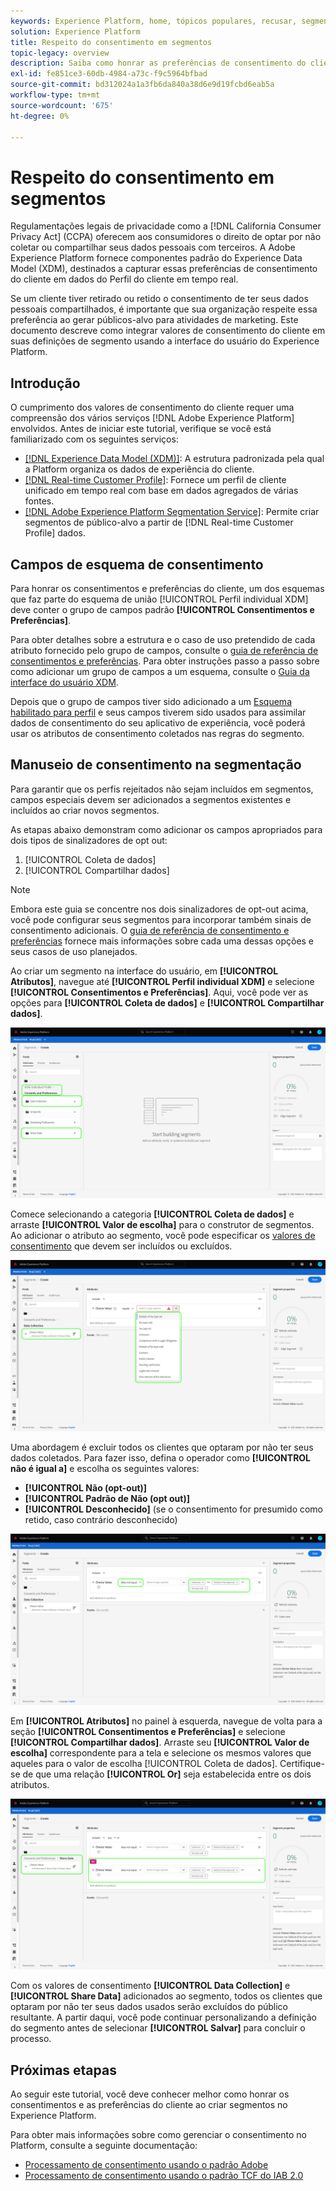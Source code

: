 ```yaml
---
keywords: Experience Platform, home, tópicos populares, recusar, segmentação, serviço de segmentação, serviço de segmentação, opções de honra, recusas, rejeitar, recusar, consentimento, compartilhar, coletar;
solution: Experience Platform
title: Respeito do consentimento em segmentos
topic-legacy: overview
description: Saiba como honrar as preferências de consentimento do cliente para coleta de dados pessoais e compartilhamento em operações do segmento.
exl-id: fe851ce3-60db-4984-a73c-f9c5964bfbad
source-git-commit: bd312024a1a3fb6da840a38d6e9d19fcbd6eab5a
workflow-type: tm+mt
source-wordcount: '675'
ht-degree: 0%

---
```


# Respeito do consentimento em segmentos

Regulamentações legais de privacidade como a [!DNL California Consumer Privacy Act] (CCPA) oferecem aos consumidores o direito de optar por não coletar ou compartilhar seus dados pessoais com terceiros. A Adobe Experience Platform fornece componentes padrão do Experience Data Model (XDM), destinados a capturar essas preferências de consentimento do cliente em dados do Perfil do cliente em tempo real.

Se um cliente tiver retirado ou retido o consentimento de ter seus dados pessoais compartilhados, é importante que sua organização respeite essa preferência ao gerar públicos-alvo para atividades de marketing. Este documento descreve como integrar valores de consentimento do cliente em suas definições de segmento usando a interface do usuário do Experience Platform.

## Introdução

O cumprimento dos valores de consentimento do cliente requer uma compreensão dos vários serviços [!DNL Adobe Experience Platform] envolvidos. Antes de iniciar este tutorial, verifique se você está familiarizado com os seguintes serviços:

* [[!DNL Experience Data Model (XDM)]](../xdm/home.md): A estrutura padronizada pela qual a Platform organiza os dados de experiência do cliente.
* [[!DNL Real-time Customer Profile]](../profile/home.md): Fornece um perfil de cliente unificado em tempo real com base em dados agregados de várias fontes.
* [[!DNL Adobe Experience Platform Segmentation Service]](./home.md): Permite criar segmentos de público-alvo a partir de  [!DNL Real-time Customer Profile] dados.

## Campos de esquema de consentimento

Para honrar os consentimentos e preferências do cliente, um dos esquemas que faz parte do esquema de união [!UICONTROL Perfil individual XDM] deve conter o grupo de campos padrão **[!UICONTROL Consentimentos e Preferências]**.

Para obter detalhes sobre a estrutura e o caso de uso pretendido de cada atributo fornecido pelo grupo de campos, consulte o [guia de referência de consentimentos e preferências](../xdm/field-groups/profile/consents.md). Para obter instruções passo a passo sobre como adicionar um grupo de campos a um esquema, consulte o [Guia da interface do usuário XDM](../xdm/ui/resources/schemas.md#add-field-groups).

Depois que o grupo de campos tiver sido adicionado a um [Esquema habilitado para perfil](../xdm/ui/resources/schemas.md#profile) e seus campos tiverem sido usados para assimilar dados de consentimento do seu aplicativo de experiência, você poderá usar os atributos de consentimento coletados nas regras do segmento.

## Manuseio de consentimento na segmentação

Para garantir que os perfis rejeitados não sejam incluídos em segmentos, campos especiais devem ser adicionados a segmentos existentes e incluídos ao criar novos segmentos.

As etapas abaixo demonstram como adicionar os campos apropriados para dois tipos de sinalizadores de opt out:

1. [!UICONTROL Coleta de dados]
1. [!UICONTROL Compartilhar dados]

>[!NOTE]
>
>Embora este guia se concentre nos dois sinalizadores de opt-out acima, você pode configurar seus segmentos para incorporar também sinais de consentimento adicionais. O [guia de referência de consentimento e preferências](../xdm/field-groups/profile/consents.md) fornece mais informações sobre cada uma dessas opções e seus casos de uso planejados.

Ao criar um segmento na interface do usuário, em **[!UICONTROL Atributos]**, navegue até **[!UICONTROL Perfil individual XDM]** e selecione **[!UICONTROL Consentimentos e Preferências]**. Aqui, você pode ver as opções para **[!UICONTROL Coleta de dados]** e **[!UICONTROL Compartilhar dados]**.

![](./images/opt-outs/consents.png)

Comece selecionando a categoria **[!UICONTROL Coleta de dados]** e arraste **[!UICONTROL Valor de escolha]** para o construtor de segmentos. Ao adicionar o atributo ao segmento, você pode especificar os [valores de consentimento](../xdm/field-groups/profile/consents.md#choice-values) que devem ser incluídos ou excluídos.

![](./images/opt-outs/consent-values.png)

Uma abordagem é excluir todos os clientes que optaram por não ter seus dados coletados. Para fazer isso, defina o operador como **[!UICONTROL não é igual a]** e escolha os seguintes valores:

* **[!UICONTROL Não (opt-out)]**
* **[!UICONTROL Padrão de Não (opt out)]**
* **[!UICONTROL Desconhecido]**  (se o consentimento for presumido como retido, caso contrário desconhecido)

![](./images/opt-outs/collect.png)

Em **[!UICONTROL Atributos]** no painel à esquerda, navegue de volta para a seção **[!UICONTROL Consentimentos e Preferências]** e selecione **[!UICONTROL Compartilhar dados]**. Arraste seu **[!UICONTROL Valor de escolha]** correspondente para a tela e selecione os mesmos valores que aqueles para o valor de escolha [!UICONTROL Coleta de dados]. Certifique-se de que uma relação **[!UICONTROL Or]** seja estabelecida entre os dois atributos.

![](./images/opt-outs/share.png)

Com os valores de consentimento **[!UICONTROL Data Collection]** e **[!UICONTROL Share Data]** adicionados ao segmento, todos os clientes que optaram por não ter seus dados usados serão excluídos do público resultante. A partir daqui, você pode continuar personalizando a definição do segmento antes de selecionar **[!UICONTROL Salvar]** para concluir o processo.

## Próximas etapas

Ao seguir este tutorial, você deve conhecer melhor como honrar os consentimentos e as preferências do cliente ao criar segmentos no Experience Platform.

Para obter mais informações sobre como gerenciar o consentimento no Platform, consulte a seguinte documentação:

* [Processamento de consentimento usando o padrão Adobe](../landing/governance-privacy-security/consent/adobe/overview.md)
* [Processamento de consentimento usando o padrão TCF do IAB 2.0](../landing/governance-privacy-security/consent/iab/overview.md)